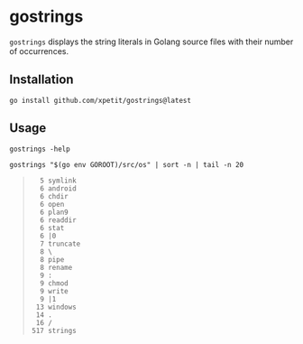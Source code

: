 # gostrings

`gostrings` displays the string literals in Golang source files with their number of occurrences.

## Installation

```
go install github.com/xpetit/gostrings@latest
```

## Usage

```shell
gostrings -help
```

```shell
gostrings "$(go env GOROOT)/src/os" | sort -n | tail -n 20
```

> ```
>   5 symlink
>   6 android
>   6 chdir
>   6 open
>   6 plan9
>   6 readdir
>   6 stat
>   6 |0
>   7 truncate
>   8 \
>   8 pipe
>   8 rename
>   9 :
>   9 chmod
>   9 write
>   9 |1
>  13 windows
>  14 .
>  16 /
> 517 strings
> ```
